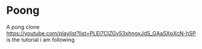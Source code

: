 # Poong
A pong clone <br /> 
https://youtube.com/playlist?list=PLEl7CIZGv53xhngxJdS_GAaSXpXcN-hSP is the tutorial i am following 
